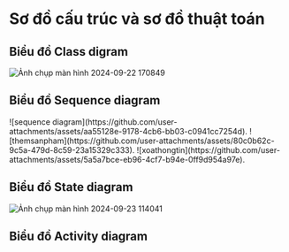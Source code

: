 <h1>Sơ đồ cấu trúc và sơ đồ thuật toán </h1>
<h2>Biểu đồ Class digram </h2>

![Ảnh chụp màn hình 2024-09-22 170849](https://github.com/user-attachments/assets/73442e24-d9fa-42f9-8a60-2a5873a8e72d)


<h2>Biểu đồ Sequence diagram</h2>
![sequence diagram](https://github.com/user-attachments/assets/aa55128e-9178-4cb6-bb03-c0941cc7254d).
![themsanpham](https://github.com/user-attachments/assets/80c0b62c-9c5a-479d-8c59-23a15329c333).
![xoathongtin](https://github.com/user-attachments/assets/5a5a7bce-eb96-4cf7-b94e-0ff9d954a97e).

<h2>Biểu đồ  State diagram</h2>

![Ảnh chụp màn hình 2024-09-23 114041](https://github.com/user-attachments/assets/1c48a900-947d-4586-8074-834a8a2316ae)

<h2>Biểu đồ  Activity diagram</h2>

